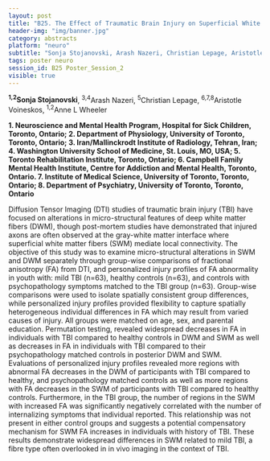 ```yaml
---
layout: post
title: "B25. The Effect of Traumatic Brain Injury on Superficial White Matter in Youth: Towards a Personalized Injury Profile."
header-img: "img/banner.jpg"
category: abstracts
platform: "neuro"
subtitle: "Sonja Stojanovski, Arash Nazeri, Christian Lepage, Aristotle Voineskos, Anne L Wheeler"
tags: poster neuro
session_id: B25 Poster_Session_2
visible: true
---
```

**<sup>1,2</sup>Sonja Stojanovski**, <sup>3,4</sup>Arash Nazeri, <sup>5</sup>Christian Lepage, <sup>6,7,8</sup>Aristotle Voineskos, <sup>1,2</sup>Anne L Wheeler

__1. Neuroscience and Mental Health Program, Hospital for Sick Children, Toronto, Ontario; 2. Department of Physiology, University of Toronto, Toronto, Ontario; 3. Iran/Mallinckrodt Institute of Radiology, Tehran, Iran; 4.  Washington University School of Medicine, St. Louis, MO, USA; 5. Toronto Rehabilitation Institute, Toronto, Ontario; 6. Campbell Family Mental Health Institute, Centre for Addiction and Mental Health, Toronto, Ontario. 7. Institute of Medical Science, University of Toronto, Toronto, Ontario; 8. Department of Psychiatry, University of Toronto, Toronto, Ontario__

Diffusion Tensor Imaging (DTI) studies of traumatic brain injury (TBI) have focused on alterations in micro-structural features of deep white matter fibers (DWM), though post-mortem studies have demonstrated that injured axons are often observed at the gray-white matter interface where superficial white matter fibers (SWM) mediate local connectivity. The objective of this study was to examine micro-structural alterations in SWM and DWM separately through group-wise comparisons of fractional anisotropy (FA) from DTI, and personalized injury profiles of FA abnormality in youth with: mild TBI (n=63), healthy controls (n=63), and controls with psychopathology symptoms matched to the TBI group (n=63).  Group-wise comparisons were used to isolate spatially consistent group differences, while personalized injury profiles provided flexibility to capture spatially heterogeneous individual differences in FA which may result from varied causes of injury.  All groups were matched on age, sex, and parental education. Permutation testing, revealed widespread decreases in FA in individuals with TBI compared to healthy controls in DWM and SWM as well as decreases in FA in individuals with TBI compared to their psychopathology matched controls in posterior DWM and SWM. Evaluations of personalized injury profiles revealed more regions with abnormal FA decreases in the DWM of participants with TBI compared to healthy, and psychopathology matched controls as well as more regions with FA decreases in the SWM of participants with TBI compared to healthy controls. Furthermore, in the TBI group, the number of regions in the SWM with increased FA was significantly negatively correlated with the number of internalizing symptoms that individual reported.  This relationship was not present in either control groups and suggests a potential compensatory mechanism for SWM FA increases in individuals with history of TBI.  These results demonstrate widespread differences in SWM related to mild TBI, a fibre type often overlooked in in vivo imaging in the context of TBI. 
